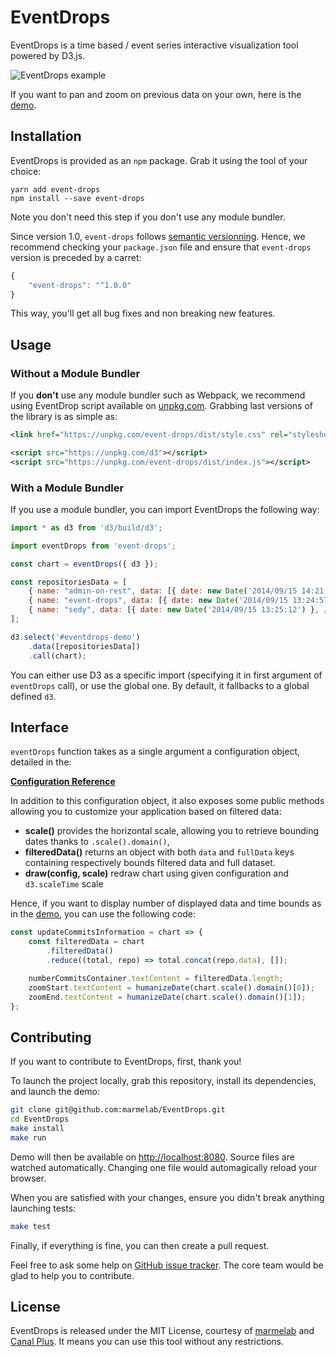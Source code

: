 # EventDrops

EventDrops is a time based / event series interactive visualization tool powered by D3.js.

![EventDrops example](https://cloud.githubusercontent.com/assets/688373/18343222/c0a897b2-75b2-11e6-96df-e72e4b02335a.gif)

If you want to pan and zoom on previous data on your own, here is the [demo](http://marmelab.com/EventDrops/).

## Installation

EventDrops is provided as an `npm` package. Grab it using the tool of your choice:

```
yarn add event-drops
npm install --save event-drops
```

Note you don't need this step if you don't use any module bundler.

Since version 1.0, `event-drops` follows [semantic versionning](https://semver.org/). Hence, we recommend checking your `package.json` file and ensure that `event-drops` version is preceded by a carret:

```js
{
    "event-drops": "^1.0.0"
}
```

This way, you'll get all bug fixes and non breaking new features.

## Usage

### Without a Module Bundler

If you **don't** use any module bundler such as Webpack, we recommend using EventDrop script available on [unpkg.com](https://unpkg.com/event-drops). Grabbing last versions of the library is as simple as:

```xml
<link href="https://unpkg.com/event-drops/dist/style.css" rel="stylesheet" />

<script src="https://unpkg.com/d3"></script>
<script src="https://unpkg.com/event-drops/dist/index.js"></script>
```

### With a Module Bundler

If you use a module bundler, you can import EventDrops the following way:

```js
import * as d3 from 'd3/build/d3';

import eventDrops from 'event-drops';

const chart = eventDrops({ d3 });

const repositoriesData = [
    { name: "admin-on-rest", data: [{ date: new Date('2014/09/15 14:21:31') }, /* ... */ ,]},
    { name: "event-drops", data: [{ date: new Date('2014/09/15 13:24:57') }, /* ... */ ,]},
    { name: "sedy", data: [{ date: new Date('2014/09/15 13:25:12') }, /* ... */] }
];

d3.select('#eventdrops-demo')
    .data([repositoriesData])
    .call(chart);
```

You can either use D3 as a specific import (specifying it in first argument of `eventDrops` call), or use the global one. By default, it fallbacks to a global defined `d3`.

## Interface

`eventDrops` function takes as a single argument a configuration object, detailed in the:

**[Configuration Reference](./docs/configuration.md)**

In addition to this configuration object, it also exposes some public methods allowing you to customize your application based on filtered data:

* **scale()** provides the horizontal scale, allowing you to retrieve bounding dates thanks to `.scale().domain()`,
* **filteredData()** returns an object with both `data` and `fullData` keys containing respectively bounds filtered data and full dataset.
* **draw(config, scale)** redraw chart using given configuration and `d3.scaleTime` scale

Hence, if you want to display number of displayed data and time bounds as in the [demo](https://marmelab.com/EventDrops/), you can use the following code:

```js
const updateCommitsInformation = chart => {
    const filteredData = chart
        .filteredData()
        .reduce((total, repo) => total.concat(repo.data), []);

    numberCommitsContainer.textContent = filteredData.length;
    zoomStart.textContent = humanizeDate(chart.scale().domain()[0]);
    zoomEnd.textContent = humanizeDate(chart.scale().domain()[1]);
};
```

## Contributing

If you want to contribute to EventDrops, first, thank you!

To launch the project locally, grab this repository, install its dependencies, and launch the demo:

```sh
git clone git@github.com:marmelab/EventDrops.git
cd EventDrops
make install
make run
```

Demo will then be available on [http://localhost:8080](http://localhost:8080). Source files are watched automatically. Changing one file would automagically reload your browser.

When you are satisfied with your changes, ensure you didn't break anything launching tests:

```sh
make test
```

Finally, if everything is fine, you can then create a pull request.

Feel free to ask some help on [GitHub issue tracker](https://github.com/marmelab/EventDrops/issues). The core team would be glad to help you to contribute.

## License

EventDrops is released under the MIT License, courtesy of [marmelab](http://marmelab.com) and [Canal Plus](https://github.com/canalplus). It means you can use this tool without any restrictions.
